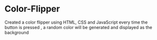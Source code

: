 # Color-Flipper

Created a color flipper using HTML, CSS and JavaScript 
every time the button is pressed , a random color will be generated and displayed as the background
